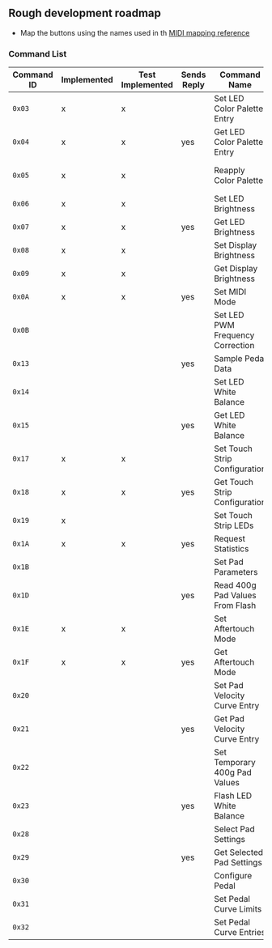 ## Rough development roadmap

- Map the buttons using the names used in th [MIDI mapping reference](https://github.com/Ableton/push-interface/blob/master/doc/AbletonPush2MIDIDisplayInterface.asc#23-midi-mapping)





### Command List
|Command ID|Implemented|Test Implemented|Sends Reply|Command Name|[Chapter](https://github.com/Ableton/push-interface/blob/master/doc/AbletonPush2MIDIDisplayInterface.asc)|
|----------|------|-----------|-----------|------------|-------|
|`0x03` | x | x |   |Set LED Color Palette Entry  |RGB LED Color Processing
|`0x04` | x | x |yes|Get LED Color Palette Entry | RGB LED Color Processing
|`0x05` | x | x |   |Reapply Color Palette | RGB LED Color Processing
|`0x06` | x | x |   |Set LED Brightness   |Global LED Brightness
|`0x07` | x | x |yes|Get LED Brightness | Global LED Brightness
|`0x08` | x | x |   |Set Display Brightness |Display Backlight
|`0x09` | x | x |   |Get Display Brightness |Display Backlight
|`0x0A` | x | x |yes|Set MIDI Mode |MIDI Mode
|`0x0B` |   |   |   |Set LED PWM Frequency Correction |PWM Frequency
|`0x13` |   |   |yes|Sample Pedal Data |Pedal Sampling
|`0x14` |   |   |   |Set LED White Balance  |White Balance
|`0x15` |   |   |yes|Get LED White Balance|White Balance
|`0x17` | x | x |   |Set Touch Strip Configuration  |Touch Strip
|`0x18` | x | x |yes|Get Touch Strip Configuration|Touch Strip
|`0x19` | x |   |   |Set Touch Strip LEDs|Touch Strip
|`0x1A` | x | x |yes|Request Statistics |Statistics
|`0x1B` |   |   |   |Set Pad Parameters |Pad Parameters
|`0x1D` |   |   |yes|Read 400g Pad Values From Flash |Individual Pad Calibration
|`0x1E` | x | x |   |Set Aftertouch Mode |Aftertouch
|`0x1F` | x | x |yes|Get Aftertouch Mode|Aftertouch
|`0x20` |   |   |   |Set Pad Velocity Curve Entry |Velocity Curve
|`0x21` |   |   |yes|Get Pad Velocity Curve Entry|Velocity Curve
|`0x22` |   |   |   |Set Temporary 400g Pad Values |Individual Pad Calibration
|`0x23` |   |   |yes|Flash LED White Balance|White Balance
|`0x28` |   |   |   |Select Pad Settings |Pad Settings
|`0x29` |   |   |yes|Get Selected Pad Settings|Pad Settings
|`0x30` |   |   |   |Configure Pedal |Pedal Configuration
|`0x31` |   |   |   |Set Pedal Curve Limits|Pedal Configuration
|`0x32` |   |   |   |Set Pedal Curve Entries|Pedal Configuration
